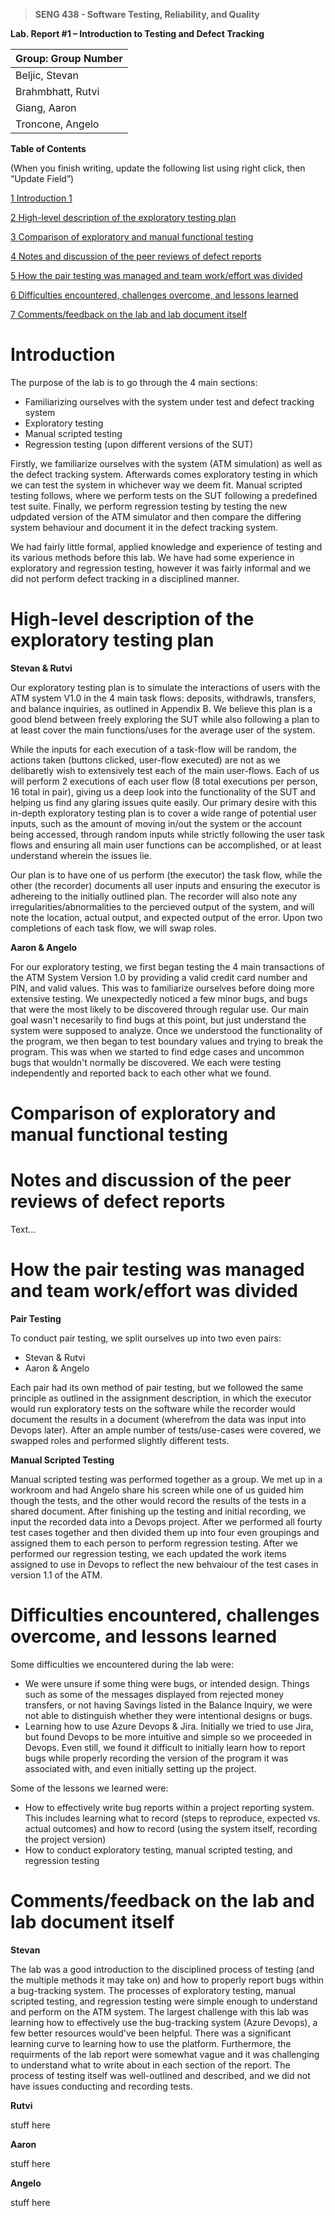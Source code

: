 >   **SENG 438 - Software Testing, Reliability, and Quality**

**Lab. Report \#1 – Introduction to Testing and Defect Tracking**

| Group: Group Number      |
|-----------------|
| Beljic, Stevan                |   
| Brahmbhatt, Rutvi              |   
| Giang, Aaron               |   
| Troncone, Angelo                |   


**Table of Contents**

(When you finish writing, update the following list using right click, then
“Update Field”)

[1 Introduction	1](#_Toc439194677)

[2 High-level description of the exploratory testing plan](#_Toc439194678)

[3 Comparison of exploratory and manual functional testing](#_Toc439194679)

[4 Notes and discussion of the peer reviews of defect reports](#_Toc439194680)

[5 How the pair testing was managed and team work/effort was
divided](#_Toc439194681)

[6 Difficulties encountered, challenges overcome, and lessons
learned](#_Toc439194682)

[7 Comments/feedback on the lab and lab document itself](#_Toc439194683)

# Introduction

The purpose of the lab is to go through the 4 main sections:

- Familiarizing ourselves with the system under test and defect tracking system  
- Exploratory testing  
- Manual scripted testing  
- Regression testing (upon different versions of the SUT)
  
Firstly, we familiarize ourselves with the system (ATM simulation) as well as the defect tracking system. Afterwards comes exploratory testing in which we can test the system in whichever way we deem fit. Manual scripted testing follows, where we perform tests on the SUT following a predefined test suite. Finally, we perform regression testing by testing the new udpdated version of the ATM simulator and then compare the differing system behaviour and document it in the defect tracking system.  
  
We had fairly little formal, applied knowledge and experience of testing and its various methods before this lab. We have had some experience in exploratory and regression testing, however it was fairly informal and we did not perform defect tracking in a disciplined manner.

# High-level description of the exploratory testing plan

**Stevan & Rutvi**

Our exploratory testing plan is to simulate the interactions of users with the ATM system V1.0 in the 4 main task flows: deposits, withdrawls, transfers, and balance inquiries, as outlined in Appendix B. We believe this plan is a good blend between freely exploring the SUT while also following a plan to at least cover the main functions/uses for the average user of the system.


While the inputs for each execution of a task-flow will be random, the actions taken (buttons clicked, user-flow executed) are not as we delibaretly wish to extensively test each of the main user-flows. Each of us will perform 2 executions of each user flow (8 total executions per person, 16 total in pair), giving us a deep look into the functionality of the SUT and helping us find any glaring issues quite easily. Our primary desire with this in-depth exploratory testing plan is to cover a wide range of potential user inputs, such as the amount of moving in/out the system or the account being accessed, through random inputs while strictly following the user task flows and ensuring all main user functions can be accomplished, or at least understand wherein the issues lie.


Our plan is to have one of us perform (the executor) the task flow, while the other (the recorder) documents all user inputs and ensuring the executor is adhereing to the initially outlined plan. The recorder will also note any irregularities/abnormalities to the percieved output of the system, and will note the location, actual output, and expected output of the error. Upon two completions of each task flow, we will swap roles.

**Aaron & Angelo**

For our exploratory testing, we first began testing the 4 main transactions of the ATM System Version 1.0 by providing a valid credit card number and PIN, and valid values. This was to familiarize ourselves before doing more extensive testing. We unexpectedly noticed a few minor bugs, and bugs that were the most likely to be discovered through regular use. Our main goal wasn't necesarily to find bugs at this point, but just understand the system were supposed to analyze. Once we understood the functionality of the program, we then began to test boundary values and trying to break the program. This was when we started to find edge cases and uncommon bugs that wouldn't normally be discovered. We each were testing independently and reported back to each other what we found.


# Comparison of exploratory and manual functional testing



# Notes and discussion of the peer reviews of defect reports

Text…

# How the pair testing was managed and team work/effort was divided 
**Pair Testing**

To conduct pair testing, we split ourselves up into two even pairs:
- Stevan & Rutvi
- Aaron & Angelo

Each pair had its own method of pair testing, but we followed the same principle as outlined in the assignment description, in which the executor would run exploratory tests on the software while the recorder would document the results in a document (wherefrom the data was input into Devops later). After an ample number of tests/use-cases were covered, we swapped roles and performed slightly different tests.

**Manual Scripted Testing**

Manual scripted testing was performed together as a group. We met up in a workroom and had Angelo share his screen while one of us guided him though the tests, and the other would record the results of the tests in a shared document. After finishing up the testing and initial recording, we input the recorded data into a Devops project. After we performed all fourty test cases together and then divided them up into four even groupings and assigned them to each person to perform regression testing. After we performed our regression testing, we each updated the work items assigned to use in Devops to reflect the new behvaiour of the test cases in version 1.1 of the ATM.

# Difficulties encountered, challenges overcome, and lessons learned

Some difficulties we encountered during the lab were:

- We were unsure if some thing were bugs, or intended design. Things such as some of the messages displayed from rejected money transfers, or not having Savings listed in the Balance Inquiry, we were not able to distinguish whether they were intentional designs or bugs.
- Learning how to use Azure Devops & Jira. Initially we tried to use Jira, but found Devops to be more intuitive and simple so we proceeded in Devops. Even still, we found it difficult to initially learn how to report bugs while properly recording the version of the program it was associated with, and even initially setting up the project.

Some of the lessons we learned were:

- How to effectively write bug reports within a project reporting system. This includes learning what to record (steps to reproduce, expected vs. actual outcomes) and how to record (using the system itself, recording the project version)
- How to conduct exploratory testing, manual scripted testing, and regression testing

# Comments/feedback on the lab and lab document itself

**Stevan**

The lab was a good introduction to the disciplined process of testing (and the multiple methods it may take on) and how to properly report bugs within a bug-tracking system. The processes of exploratory testing, manual scripted testing, and regression testing were simple enough to understand and perform on the ATM system. The largest challenge with this lab was learning how to effectively use the bug-tracking system (Azure Devops), a few better resources would've been helpful. There was a significant learning curve to learning how to use the platform. Furthermore, the requirments of the lab report were somewhat vague and it was challenging to understand what to write about in each section of the report. The process of testing itself was well-outlined and described, and we did not have issues conducting and recording tests.

**Rutvi**

stuff here

**Aaron**

stuff here

**Angelo**

stuff here

